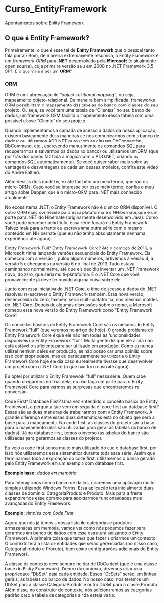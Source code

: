 # Curso_EntityFramework

Apontamentos sobre Entity Framework

## O que é Entity Framework?

Primeiramente, o que é esse tal de **Entity Framework** que o pessoal tanto fala por aí? Bom, de maneira extremamente resumida, o Entity Framework é um *framework ORM* para **.NET** desenvolvido pela **Microsoft** (e atualmente open source), cuja primeira versão saiu em 2008 no .NET Framework 3.5 SP1. E o que viria a ser um **ORM**?

### ORM
ORM é uma abreviação de *“object-relational mapping“*, ou seja, mapeamento objeto-relacional. De maneira bem simplificada, frameworks ORM possibilitam o mapeamento das tabelas do banco com classes do seu projeto. Ou seja, se você tem uma tabela de “Clientes” no seu banco de dados, um framework ORM facilita o mapeamento dessa tabela com uma possível classe “Cliente” do seu projeto.

Quando implementamos a camada de acesso a dados da nossa aplicação, existem basicamente duas maneiras de nos comunicarmos com o banco de dados: ou utilizamos ADO.NET puro (com as classes DbConnection, DbCommand, etc., escrevendo manualmente os comandos SQL para recuperarmos e salvarmos os dados no banco) ou utilizamos um ORM (que por trás dos panos faz toda a mágica com o ADO.NET, criando os comandos SQL automaticamente). Se você quiser saber mais sobre as vantagens e desvantagens de cada um desses modelos, confira este vídeo do André Baltieri.

Além desses dois modelos, existe também um meio termo, que são os micro-ORMs. Caso você se interesse por esse meio termo, confira o meu artigo sobre Dapper, que é o micro-ORM para .NET mais conhecido atualmente.

No ecossistema .NET, o Entity Framework não é o único ORM disponível. O outro ORM mais conhecido para essa plataforma é o NHibernate, que é um porte para .NET do Hibernate (originalmente desenvolvido em Java). Como você pode perceber pelo título, essa série focará no Entity Framework. Talvez mais para a frente eu escreva uma outra série com o mesmo conteúdo em NHibernate (que eu não tenho absolutamente nenhuma experiência até agora).

Entity Framework Full? Entity Framework Core?
Até o começo de 2016, a Microsoft vinha lançando versões sequenciais do Entity Framework. Ela começou com a versão 1, pulou alguns números, aí tivemos a versão 4, a versão 5 e chegamos na versão 6 no final de 2013. Tudo estava caminhando normalmente, até que ela decidiu inventar um .NET Framework novo, do zero, que seria multi-plataforma. É o .NET Core que você provavelmente já deve ter ouvido alguma coisa sobre ele.

Junto com essa iniciativa do .NET Core, o time de acesso a dados do .NET resolveu re-escrever o Entity Framework também. Essa nova versão, desenvolvida do zero, também seria multi-plataforma, nos mesmos moldes do .NET Core. Depois de algumas discussões sobre o nome, a Microsoft nomeou essa nova versão do Entity Framework como “Entity Framework Core“.

Os conceitos básicos do Entity Framework Core são os mesmos do Entity Framework “full” (que veremos no artigo de hoje). O grande problema do Entity Framework Core é que ele não tem todas as funcionalidades disponíveis no Entity Framework “full“. Muita gente diz que ele ainda não está estável o suficiente para ser utilizado em produção. Como eu nunca utilizei nenhum deles em produção, eu não posso dar uma opinião sobre isso com propriedade, mas eu particularmente só utilizaria o Entity Framework Core hoje em dia caso eu realmente tivesse que desenvolver um projeto com o .NET Core (o que não foi o caso até agora).

Eu optei por utilizar o Entity Framework “full” nessa série. Quem sabe quando chegarmos no final dela, eu não faça um porte para o Entity Framework Core para vermos as surpresas que encontraremos na conversão.

Code First? Database First?
Uma vez entendido o conceito básico do Entity Framework, a pergunta que vem em seguida é: code first ou database first? Essas são as duas maneiras de trabalharmos com o Entity Framework. A grande diferença entre essas duas sistemáticas está no objeto que será a base para o mapeamento. No code first, as classes do projeto são a base para o mapeamento (elas são utilizadas para gerar as tabelas do banco de dados). Já no database first, temos o inverso (as tabelas do banco são utilizadas para gerarmos as classes do projeto).

Eu vejo o code first sendo muito mais utilizado do que o database first, por isso nós utilizaremos essa sistemática durante toda essa série. Assim que terminarmos toda a explicação do code first, utilizaremos o banco gerado pelo Entity Framework em um exemplo com database first.

**Exemplo base:**  *dados em memória*

Para interagirmos com o banco de dados, criaremos uma aplicação muito simples utilizando Windows Forms. Essa aplicação terá inicialmente duas classes de domínio: CategoriaProduto e Produto. Mais para a frente expandiremos esse domínio para abordarmos funcionalidades mais avançadas do Entity Framework.

**Exemplo:** *simples com Code First*

Agora que nós já temos a nossa lista de categorias e produtos armazenadas em memória, vamos ver como nós podemos fazer para gerarmos um banco de dados com essa estrutura utilizando o Entity Framework. A primeira coisa que temos que fazer é criarmos um contexto. O contexto terá a lista de entidades que serão gerenciadas (no nosso caso, CategoriaProduto e Produto), bem como configurações adicionais do Entity Framework.

A classe de contexto deve sempre herdar de DbContext (que é uma classe base do Entity Framework). Dentro do contexto, devemos criar uma propriedade “DbSet” para cada entidade. Esses “DbSets” serão, em linhas gerais, as tabelas do banco de dados. No nosso caso, nós teremos um DbSet para a classe CategoriaProduto e outro DbSet para a classe Produto. Além disso, no construtor do contexto, nós adicionaremos as categorias padrão caso a tabela de categorias ainda esteja vazia:

